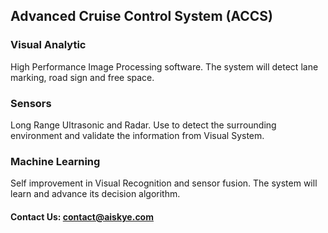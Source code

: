 ## Advanced Cruise Control System (ACCS)
### Visual Analytic

High Performance Image Processing software. The system will detect lane marking, road sign and free space.

### Sensors

Long Range Ultrasonic and Radar. Use to detect the surrounding environment and validate the information from Visual System.

### Machine Learning

Self improvement in Visual Recognition and sensor fusion. The system will learn and advance its decision algorithm.

#### Contact Us:  <contact@aiskye.com>


